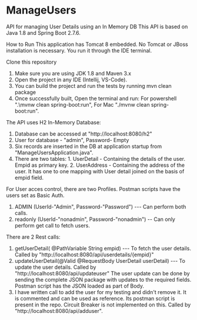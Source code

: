 # ManageUsers
API for managing User Details using an In Memory DB
This API is based on Java 1.8 and Spring Boot 2.7.6.

How to Run
This application has Tomcat 8 embedded. No Tomcat or JBoss installation is necessary. You run it through the IDE terminal.

Clone this repository
1. Make sure you are using JDK 1.8 and Maven 3.x
2. Open the project in any IDE (Intellij, VS-Code).
3. You can build the project and run the tests by running mvn clean package
4. Once successfully built, Open the terminal and run: For powershell  ".\mvnw clean spring-boot:run", For Mac "./mvnw clean spring-boot:run".

The API uses H2 In-Memory Database:
1. Database can be accessed at "http://localhost:8080/h2"
2. User for database - "admin", Password- Empty
3. Six records are inserted in the DB at application startup from "ManageUsersApplication.java".
4. There are two tables: 1. UserDetail - Containing the details of the user. Empid as primary key.
						 2. UserAddress - Containing the address of the user. It has one to one mapping with User detail joined on the basis of empid field.


For User acces control, there are two Profiles. Postman scripts have the users set as Basic  Auth.
1. ADMIN (UserId-"Admin", Password-"Password") --- Can perform both calls.
2. readonly (UserId-"nonadmin", Password-"nonadmin") -- Can only perform get call to fetch users.

There are 2 Rest calls:
1. getUserDetail( @PathVariable String empid) --- To fetch the user details. Called by "http://localhost:8080/api/userdetails/{empid}"
2. updateUserDetail(@Valid @RequestBody UserDetail userDetail) --- To update the user details. Called by "http://localhost:8080/api/updateuser"
	The user update can be done by sending the complete JSON package with updates to the required fields. Postman script has the JSON loaded as part of Body.
3. I have written call to add the user for my testing and didn't remove it. It is commented and can be used as reference. Its postman script is present in the repo. Circuit Breaker is not implemented on this.
	Called by "http://localhost:8080/api/adduser".